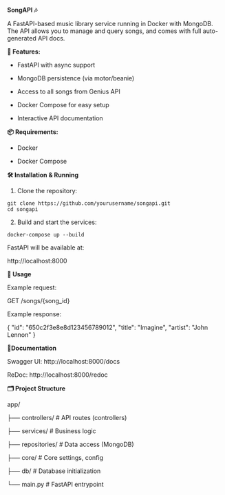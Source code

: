 **SongAPI 🎶**

A FastAPI-based music library service running in Docker with MongoDB.
The API allows you to manage and query songs, and comes with full auto-generated API docs.

**🚀 Features:**

- FastAPI with async support

- MongoDB persistence (via motor/beanie)

- Access to all songs from Genius API

- Docker Compose for easy setup

- Interactive API documentation


**📦 Requirements:**

- Docker

- Docker Compose

**🛠️ Installation & Running**

1) Clone the repository:

```gitbash
git clone https://github.com/yourusername/songapi.git
cd songapi
```

2) Build and start the services:
```docker
docker-compose up --build
```

FastAPI will be available at:

http://localhost:8000

**📖 Usage**

Example request:

GET /songs/{song_id}


Example response:

{
  "id": "650c2f3e8e8d123456789012",
  "title": "Imagine",
  "artist": "John Lennon"
}

**📝Documentation**

Swagger UI: http://localhost:8000/docs

ReDoc: http://localhost:8000/redoc

**🗂️ Project Structure**

app/

├── controllers/     # API routes (controllers)

├── services/        # Business logic

├── repositories/    # Data access (MongoDB)

├── core/            # Core settings, config

├── db/              # Database initialization

└── main.py          # FastAPI entrypoint